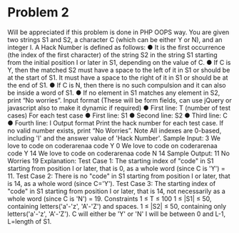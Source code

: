 # Problem 2

Will be appreciated if this problem is done in PHP OOPS way. 
You are given two strings S1 and S2, a character C (which can be either Y or N), and an integer I. A Hack Number is defined as follows: 
● It is the first occurrence (the index of the first character) of the string S2 in the string S1 starting from the initial position I or later in S1, depending on the value of C. 
● If C is Y, then the matched S2 must have a space to the left of it in S1 or should be at the start of S1. It must have a space to the right of it in S1 or should be at the end of S1. 
● If C is N, then there is no such compulsion and it can also be inside a word of S1. 
● If no element in S1 matches any element in S2, print “No worries”. Input format (These will be form fields, can use jQuery or javascript also to make it dynamic if required) 
● First line: T (number of test cases) For each test case 
● First line: S1 
● Second line: S2 
● Third line: C 
● Fourth line: I Output format Print the hack number for each test case. If no valid number exists, print “No Worries”. Note All indexes are 0-based, including 'I' and the answer value of 'Hack Number'. 
Sample Input: 
3 We love to code on coderarenaa code Y 0 
We love to code on coderarenaa code Y 14 We love to code on coderarenaa code N 14 Sample Output: 
11 No Worries 19 Explanation: 
Test Case 1: The starting index of "code" in S1 starting from position I or later, that is 0, as a whole word (since C is 'Y') = 11. Test Case 2: There is no "code" in S1 starting from position I or later, that is 14, as a whole word (since C='Y'). Test Case 3: The starting index of "code" in S1 starting from position I or later, that is 14, not necessarily as a whole word (since C is 'N') = 19. 
Constraints 1 ≤ T ≤ 100 1 ≤ |S1| ≤ 50, containing letters('a'-'z', 'A'-'Z') and spaces. 1 ≤ |S2| ≤ 50, containing only letters('a'-'z', 'A'-'Z'). C will either be 'Y' or 'N' I will be between 0 and L-1, L=length of S1. 
